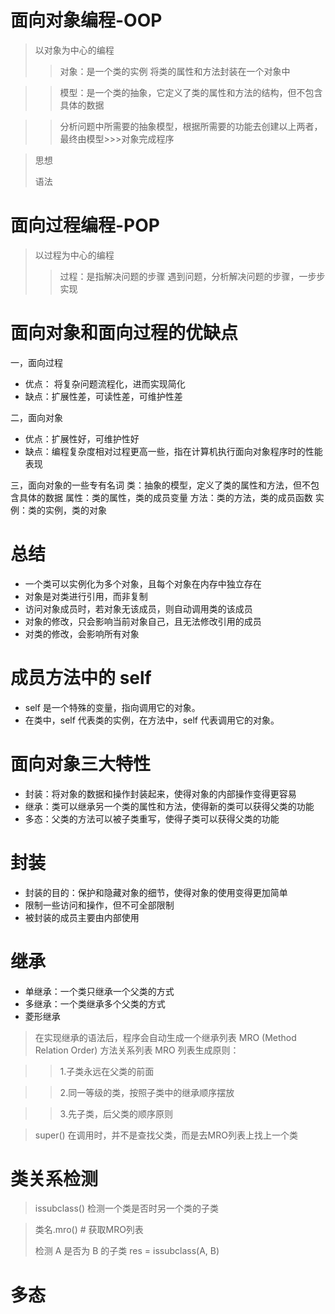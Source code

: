 # 面向对象编程-OOP
>以对象为中心的编程
> 
> > 对象：是一个类的实例 将类的属性和方法封装在一个对象中

> > 模型：是一个类的抽象，它定义了类的属性和方法的结构，但不包含具体的数据

> > 分析问题中所需要的抽象模型，根据所需要的功能去创建以上两者，最终由模型>>>对象完成程序

> 思想
> 
> 语法

# 面向过程编程-POP
> 以过程为中心的编程
> >过程：是指解决问题的步骤 
> > 遇到问题，分析解决问题的步骤，一步步实现


# 面向对象和面向过程的优缺点

一，面向过程
+ 优点： 将复杂问题流程化，进而实现简化
+ 缺点：扩展性差，可读性差，可维护性差

二，面向对象
+ 优点：扩展性好，可维护性好
+ 缺点：编程复杂度相对过程更高一些，指在计算机执行面向对象程序时的性能表现

三，面向对象的一些专有名词
类：抽象的模型，定义了类的属性和方法，但不包含具体的数据
属性：类的属性，类的成员变量
方法：类的方法，类的成员函数
实例：类的实例，类的对象

# 总结
+ 一个类可以实例化为多个对象，且每个对象在内存中独立存在
+ 对象是对类进行引用，而非复制
+ 访问对象成员时，若对象无该成员，则自动调用类的该成员
+ 对象的修改，只会影响当前对象自己，且无法修改引用的成员
+ 对类的修改，会影响所有对象


# 成员方法中的 self
+ self 是一个特殊的变量，指向调用它的对象。
+ 在类中，self 代表类的实例，在方法中，self 代表调用它的对象。

# 面向对象三大特性
+ 封装：将对象的数据和操作封装起来，使得对象的内部操作变得更容易
+ 继承：类可以继承另一个类的属性和方法，使得新的类可以获得父类的功能
+ 多态：父类的方法可以被子类重写，使得子类可以获得父类的功能

# 封装
+ 封装的目的：保护和隐藏对象的细节，使得对象的使用变得更加简单
+ 限制一些访问和操作，但不可全部限制
+ 被封装的成员主要由内部使用

# 继承
+ 单继承：一个类只继承一个父类的方式
+ 多继承：一个类继承多个父类的方式
+ 菱形继承
> 在实现继承的语法后，程序会自动生成一个继承列表
> MRO (Method Relation Order) 方法关系列表 
> MRO 列表生成原则：

>> 1.子类永远在父类的前面

>> 2.同一等级的类，按照子类中的继承顺序摆放

>> 3.先子类，后父类的顺序原则

> super() 在调用时，并不是查找父类，而是去MRO列表上找上一个类

# 类关系检测
> issubclass() 检测一个类是否时另一个类的子类

>  类名.mro()  # 获取MRO列表
> 
> 检测 A 是否为 B 的子类 res = issubclass(A, B)


# 多态